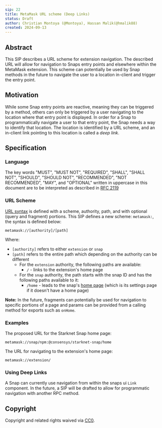 ```yaml
---
sip: 22
title: MetaMask URL scheme (Deep Links)
status: Draft
author: Christian Montoya (@Montoya), Hassan Malik(@hmalik88)
created: 2024-09-13
---
```


## Abstract

This SIP describes a URL scheme for extension navigation. The described URL will allow for navigation to Snaps entry points and elsewhere within the MetaMask extension. This scheme can potentially be used by Snap methods in the future to navigate the user to a location in-client and trigger the entry point. 

## Motivation

While some Snap entry points are reactive, meaning they can be triggered by a method, others can only be triggered by a user navigating to the location where that entry point is displayed. In order for a Snap to programmatically navigate a user to that entry point, the Snap needs a way to identify that location. The location is identified by a URL scheme, and an in-client link pointing to this location is called a _deep link_.

## Specification

### Language

The key words "MUST", "MUST NOT", "REQUIRED", "SHALL", "SHALL NOT",
"SHOULD", "SHOULD NOT", "RECOMMENDED", "NOT RECOMMENDED", "MAY", and
"OPTIONAL" written in uppercase in this document are to be interpreted as described in [RFC 2119](https://www.ietf.org/rfc/rfc2119.txt)

### URL Scheme 

[URL syntax](https://en.wikipedia.org/wiki/URL#Syntax) is defined with a scheme, authority, path, and with optional (query and fragment) portions. This SIP defines a new scheme: `metamask:`, the syntax is defined below:

`metamask://[authority]/[path]`

Where: 

- `[authority]` refers to either `extension` or `snap`
- `[path]` refers to the entire path which depending on the authority can be different
  - For the `extension` authority, the following paths are available:
    - `/` - links to the extension's home page
  - For the `snap` authority, the path starts with the snap ID and has the following paths available to it:
    - `/home` - leads to the snap's [home page](/SIPS/sip-15.md) (which is its settings page if it doesn't have a home page)

**Note:** In the future, fragments can potentially be used for navigation to specific portions of a page and params can be provided from a calling method for exports such as `onHome`.

### Examples

The proposed URL for the Starknet Snap home page: 

`metamask://snap/npm:@consensys/starknet-snap/home`

The URL for navigating to the extension's home page:

`metamask://extension/`

### Using Deep Links

A Snap can currently use navigation from within the snaps ui `Link` component. In the future, a SIP will be drafted to allow for programmatic navigation with another RPC method.

## Copyright

Copyright and related rights waived via [CC0](../LICENSE).
